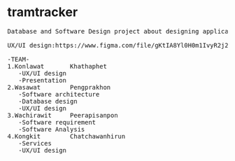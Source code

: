 # tramtracker
<pre>
Database and Software Design project about designing application to tracking Mahidol tram (just design concept and UX/UI)

UX/UI design:https://www.figma.com/file/gKtIA8Yl0H0m1IvyR2j2Wv/tramtracker?node-id=0%3A1

-TEAM-
1.Konlawat       Khathaphet
   -UX/UI design
   -Presentation
2.Wasawat        Pengprakhon
   -Software architecture
   -Database design
   -UX/UI design
3.Wachirawit     Peerapisanpon
   -Software requirement
   -Software Analysis
4.Kongkit        Chatchawanhirun
   -Services
   -UX/UI design
</pre>
